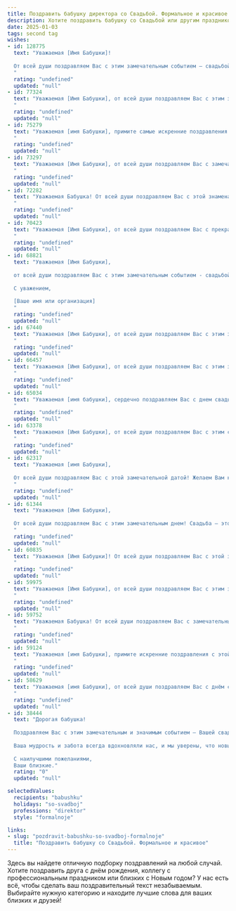 ```yaml
---
title: Поздравить бабушку директора со Свадьбой. Формальное и красивое
description: Хотите поздравить бабушку со Свадьбой или другим праздником? Наш ИИ создаст незабываемое поздравление, а вы обязательно выделитесь среди других.  
date: 2025-01-03
tags: second tag
wishes:
- id: 128775
  text: "Уважаемая [Имя Бабушки]!
  
  От всей души поздравляем Вас с этим замечательным событием — свадьбой! Желаем Вам крепкого здоровья, семейного благополучия и радости от участия в таком счастливом торжестве.  Пусть Ваш опыт и мудрость директора всегда помогают Вам находить верные решения и наслаждаться каждым прожитым мгновением.  Счастья Вам и вашим близким!
  "
  rating: "undefined"
  updated: "null"
- id: 77324
  text: "Уважаемая [Имя Бабушки], от всей души поздравляем Вас с этим замечательным событием - свадьбой Вашей внучки/внука! Желаем Вам крепкого здоровья, долгих лет жизни, семейного счастья и благополучия. Пусть этот день станет началом новой главы в Вашей жизни, полной любви, радости и взаимопонимания.
  "
  rating: "undefined"
  updated: "null"
- id: 75279
  text: "Уважаемая [имя Бабушки], примите самые искренние поздравления с этой знаменательной датой! Желаем Вам и Вашему супругу долгих лет счастья, любви и благополучия! Пусть Ваша свадьба станет ярким символом прочных семейных уз и бесконечного взаимопонимания. Желаем Вам крепкого здоровья, оптимизма, творческих успехов и всегда оставаться такой же мудрой и замечательной женщиной, какой Вы являетесь!
  "
  rating: "undefined"
  updated: "null"
- id: 73297
  text: "Уважаемая [Имя Бабушки], от всей души поздравляем Вас с замечательным праздником – свадьбой! Пусть этот день станет началом новой главы вашей жизни, наполненной счастьем, любовью и благополучием. Желаем Вам крепкого здоровья, вдохновения и успехов в новом статусе, достойном вашей позиции и мудрости!
  "
  rating: "undefined"
  updated: "null"
- id: 72282
  text: "Уважаемая Бабушка! От всей души поздравляем Вас с этой знаменательной датой! Желаем Вам и Вашему супругу долгих лет счастливой совместной жизни, крепкого здоровья, благополучия и безграничной любви! Пусть каждый день Вашей жизни будет наполнен радостью, теплом и заботой друг о друге.
  "
  rating: "undefined"
  updated: "null"
- id: 70423
  text: "Уважаемая [Имя Бабушки], от всей души поздравляем Вас с прекрасным праздником свадьбы! Желаем Вам и Вашему супругу крепкой любви, неиссякаемого счастья и благополучия. Пусть Ваши сердца всегда будут полны радости, а совместная жизнь – это сказка, полная ярких красок! Счастья Вам, любви и процветания!
  "
  rating: "undefined"
  updated: "null"
- id: 68821
  text: "Уважаемая [Имя Бабушки],
  
  от всей души поздравляем Вас с этим замечательным событием - свадьбой любимых внуков! Желаем Вам крепкого здоровья, долгих лет жизни и, конечно же, семейного счастья! Пусть Ваша мудрость и любовь всегда будут опорой для молодой семьи.
  
  С уважением,
  
  [Ваше имя или организация]
  "
  rating: "undefined"
  updated: "null"
- id: 67440
  text: "Уважаемая [Имя Бабушки], от всей души поздравляем Вас с этим знаменательным днем - днем Вашей свадьбы!  Желаем Вам и Вашему супругу долгих лет совместной жизни, наполненной счастьем, любовью и взаимопониманием. Пусть Ваша жизнь будет яркой, как праздничная церемония, и стабильной, как Ваша профессиональная карьера директора.
  "
  rating: "undefined"
  updated: "null"
- id: 66457
  text: "Уважаемая [Имя Бабушки], от всей души поздравляем Вас с этим замечательным днем - днем свадьбы! Желаем Вам и Вашему супругу долгих лет совместной жизни, наполненных любовью, счастьем и взаимопониманием. Пусть Ваша любовь только крепнет с каждым годом, а семейный очаг всегда будет согрет теплом и уютом.
  "
  rating: "undefined"
  updated: "null"
- id: 65034
  text: "Уважаемая [имя бабушки], сердечно поздравляем Вас с днем свадьбы! Желаем Вам долгих лет семейного счастья, любви и благополучия. Пусть этот новый этап Вашей жизни будет полон радости, тепла и взаимного уважения.
  "
  rating: "undefined"
  updated: "null"
- id: 63378
  text: "Уважаемая [Имя Бабушки], от всей души поздравляем Вас с этим светлым и торжественным днем – днем Вашей свадьбы! Желаем Вам бесконечного счастья, любви и взаимопонимания. Пусть Ваша жизнь будет наполнена радостью, душевным теплом и яркими моментами, а Ваша новая должность Директора принесет Вам удовлетворение и признание.
  "
  rating: "undefined"
  updated: "null"
- id: 62317
  text: "Уважаемая [имя Бабушки],
  
  От всей души поздравляем Вас с этой замечательной датой! Желаем Вам крепкого здоровья, семейного благополучия и долгих лет, наполненных любовью, радостью и счастьем! Счастья Вам и Вашей семье!
  "
  rating: "undefined"
  updated: "null"
- id: 61344
  text: "Уважаемая [Имя Бабушки],
  
  От всей души поздравляем Вас с этим замечательным днем! Свадьба – это особенный момент в жизни, и мы искренне рады за Вас и [Имя Супруга]. Желаем Вам долгих лет совместной жизни, наполненных любовью, пониманием и счастьем. Пусть Ваша новая семья будет крепкой и благополучной, а  Ваш опыт директора принесет пользу в управлении семейным очагом!
  "
  rating: "undefined"
  updated: "null"
- id: 60835
  text: "Уважаемая [Имя Бабушки]! От всей души поздравляем Вас с этой замечательной датой – Вашей свадьбой!  Желаем Вам крепкого здоровья, семейного благополучия и долгих лет счастливой жизни, наполненных любовью, заботой и взаимопониманием!  Пусть Ваш богатый опыт и мудрость, приобретенные за годы работы директором,  и  Ваша  неиссякаемая жизненная энергия  помогают Вам в создании гармоничных и  теплых семейных отношений!
  "
  rating: "undefined"
  updated: "null"
- id: 59975
  text: "Уважаемая [Имя Бабушки], от всей души поздравляем Вас с этим замечательным днем - днем Вашей свадьбы! Желаем Вам, чтобы Ваша семейная жизнь была наполнена любовью, счастьем и гармонией. Пусть каждый день будет ярким и радостным, а Ваши мечты и желания легко исполняются. Мы искренне восхищаемся Вашей мудростью и опытом,  и желаем Вам, чтобы Ваш талант руководителя и организатора всегда приносил Вам успех и признание.
  "
  rating: "undefined"
  updated: "null"
- id: 59752
  text: "Уважаемая Бабушка! От всей души поздравляем Вас с замечательным событием – свадьбой! Желаем Вам, чтобы этот день стал началом новой счастливой главы в Вашей жизни, наполненной радостью, любовью и взаимным пониманием. Пусть Ваш брак будет крепким, как Ваша профессиональная карьера директора, и приносит Вам только благополучие и процветание.
  "
  rating: "undefined"
  updated: "null"
- id: 59124
  text: "Уважаемая [имя Бабушки], примите искренние поздравления с этой знаменательной датой – вашей свадьбой! Желаем вам крепкой любви, семейного благополучия, радости и добра! Пусть ваша жизнь будет наполнена счастьем, а директорская деятельность приносит только успехи.
  "
  rating: "undefined"
  updated: "null"
- id: 58629
  text: "Уважаемая [имя Бабушки], от всей души поздравляем Вас с днём свадьбы! Желаем Вам крепкой семейной жизни, наполненной любовью, счастьем и взаимопониманием. Пусть Ваша жизненная дорога будет освещена ярким светом семейного очага, а профессиональные достижения продолжают радовать Вас и всех, кто Вас окружает. Счастья Вам и Вашим близким!
  "
  rating: "undefined"
  updated: "null"
- id: 38444
  text: "Дорогая бабушка!
  
  Поздравляем Вас с этим замечательным и значимым событием – Вашей свадьбой! В этот особенный день мы хотим пожелать Вам бесконечного счастья, любви и взаимопонимания. Пусть ваша жизнь будет наполнена яркими моментами, приятными сюрпризами и гармонией в отношениях.
  
  Ваша мудрость и забота всегда вдохновляли нас, и мы уверены, что новый этап в Вашей жизни будет не менее успешным, чем все предыдущие. Желаем Вам здоровья, радости и тепла в доме.
  
  С наилучшими пожеланиями,
  Ваши близкие."
  rating: "0"
  updated: "null"

selectedValues:
  recipients: "babushku"
  holidays: "so-svadboj"
  professions: "direktor"
  style: "formalnoje"

links:
- slug: "pozdravit-babushku-so-svadboj-formalnoje"
  title: "Поздравить бабушку со Свадьбой. Формальное и красивое"
---
```


Здесь вы найдете отличную подборку поздравлений на любой случай. 
Хотите поздравить друга с днём рождения, коллегу с профессиональным праздником или близких с Новым годом? У нас есть всё, чтобы сделать ваш поздравительный текст незабываемым. Выбирайте нужную категорию и находите лучшие слова для ваших близких и друзей!
